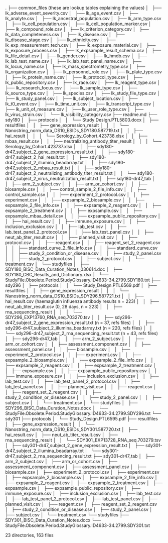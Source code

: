 .
├── common_files (these are lookup tables explaining the values)
│   ├── lk_adverse_event_severity.csv
│   ├── lk_age_event.csv
│   ├── lk_analyte.csv
│   ├── lk_ancestral_population.csv
│   ├── lk_arm_type.csv
│   ├── lk_cell_population.csv
│   ├── lk_cell_population_marker.csv
│   ├── lk_compound_role.csv
│   ├── lk_criterion_category.csv
│   ├── lk_data_completeness.csv
│   ├── lk_disease.csv
│   ├── lk_disease_stage.csv
│   ├── lk_ethnicity.csv
│   ├── lk_exp_measurement_tech.csv
│   ├── lk_exposure_material.csv
│   ├── lk_exposure_process.csv
│   ├── lk_expsample_result_schema.csv
│   ├── lk_file_detail.csv
│   ├── lk_gender.csv
│   ├── lk_hmdb.csv
│   ├── lk_lab_test_name.csv
│   ├── lk_lab_test_panel_name.csv
│   ├── lk_locus_name.csv
│   ├── lk_mass_spectrometry_type.csv
│   ├── lk_organization.csv
│   ├── lk_personnel_role.csv
│   ├── lk_plate_type.csv
│   ├── lk_protein_name.csv
│   ├── lk_protocol_type.csv
│   ├── lk_public_repository.csv
│   ├── lk_race.csv
│   ├── lk_reagent_type.csv
│   ├── lk_research_focus.csv
│   ├── lk_sample_type.csv
│   ├── lk_source_type.csv
│   ├── lk_species.csv
│   ├── lk_study_file_type.csv
│   ├── lk_study_panel.csv
│   ├── lk_subject_location.csv
│   ├── lk_t0_event.csv
│   ├── lk_time_unit.csv
│   ├── lk_transcript_type.csv
│   ├── lk_unit_of_measure.csv
│   ├── lk_user_role_type.csv
│   ├── lk_virus_strain.csv
│   └── lk_visibility_category.csv
├── readme.md
├── sdy180
│   ├── protocols
│   │   └── Study Design.PTL5803.docx
│   ├── resultfiles
│   │   ├── gene_expression_result
│   │   │   └── Nanostring_norm_data_DS10_ESIDs_SDY180.587719.txt
│   │   ├── hai_result
│   │   │   └── Serology_by_Cohort.423738.xlsx
│   │   ├── mbaa_result.csv
│   │   ├── neutralizing_antibody_titer_result
│   │   │   └── Serology_by_Cohort.423737.xlsx
│   │   ├── sdy180-dr47_subject_2_gene_expression_result.txt
│   │   ├── sdy180-dr47_subject_2_hai_result.txt
│   │   ├── sdy180-dr47_subject_2_illumina_beadarray.txt
│   │   ├── sdy180-dr47_subject_2_mbaa_result.txt
│   │   ├── sdy180-dr47_subject_2_neutralizing_antibody_titer_result.txt
│   │   └── sdy180-dr47_subject_2_virus_neutralization_result.txt
│   ├── sdy180-dr47_tab
│   │   ├── arm_2_subject.csv
│   │   ├── arm_or_cohort.csv
│   │   ├── biosample.csv
│   │   ├── control_sample_2_file_info.csv
│   │   ├── control_sample.csv
│   │   ├── experiment_2_protocol.csv
│   │   ├── experiment.csv
│   │   ├── expsample_2_biosample.csv
│   │   ├── expsample_2_file_info.csv
│   │   ├── expsample_2_reagent.csv
│   │   ├── expsample_2_treatment.csv
│   │   ├── expsample.csv
│   │   ├── expsample_mbaa_detail.csv
│   │   ├── expsample_public_repository.csv
│   │   ├── hai_result.csv
│   │   ├── immune_exposure.csv
│   │   ├── inclusion_exclusion.csv
│   │   ├── lab_test.csv
│   │   ├── lab_test_panel_2_protocol.csv
│   │   ├── lab_test_panel.csv
│   │   ├── neut_ab_titer_result.csv
│   │   ├── planned_visit.csv
│   │   ├── protocol.csv
│   │   ├── reagent.csv
│   │   ├── reagent_set_2_reagent.csv
│   │   ├── standard_curve_2_file_info.csv
│   │   ├── standard_curve.csv
│   │   ├── study_2_condition_or_disease.csv
│   │   ├── study_2_panel.csv
│   │   ├── study_2_protocol.csv
│   │   ├── subject.csv
│   │   └── treatment.csv
│   └── studyfiles
│       ├── SDY180_BISC_Data_Curation_Notes_030614.doc
│       ├── SDY180_CBC_Results_and_Dictionary.xlsx
│       └── StudyFile.Obsolete.Period.StudyGlossary.ID4633-34.2799.SDY180.txt
├── sdy296
│   ├── protocols
│   │   └── Study_Design.PTL6569.pdf
│   ├── resultfiles
│   │   ├── gene_expression_result
│   │   │   └── Nanostring_norm_data_DS10_ESIDs_SDY296.587721.txt
│   │   ├── hai_result.csv (haemaglutin influenza antibody results n = 223)
│   │   ├── neut_ab_titer_result.csv (0, 28 days, n = 223)
│   │   ├── rna_sequencing_result
│   │   │   └── SDY296_EXP13760_RNA_seq.703270.tsv
│   │   ├── sdy296-dr47_subject_2_gene_expression_result.txt (n = 37, refs files)
│   │   ├── sdy296-dr47_subject_2_illumina_beadarray.txt (n = 220, refs files)
│   │   └── sdy296-dr47_subject_2_rna_sequencing_result.txt (n = 43, refs files)
│   ├── sdy296-dr47_tab
│   │   ├── arm_2_subject.csv
│   │   ├── arm_or_cohort.csv
│   │   ├── assessment_component.csv
│   │   ├── assessment_panel.csv
│   │   ├── biosample.csv
│   │   ├── experiment_2_protocol.csv
│   │   ├── experiment.csv
│   │   ├── expsample_2_biosample.csv
│   │   ├── expsample_2_file_info.csv
│   │   ├── expsample_2_reagent.csv
│   │   ├── expsample_2_treatment.csv
│   │   ├── expsample.csv
│   │   ├── expsample_public_repository.csv
│   │   ├── immune_exposure.csv
│   │   ├── inclusion_exclusion.csv
│   │   ├── lab_test.csv
│   │   ├── lab_test_panel_2_protocol.csv
│   │   ├── lab_test_panel.csv
│   │   ├── planned_visit.csv
│   │   ├── reagent.csv
│   │   ├── reagent_set_2_reagent.csv
│   │   ├── study_2_condition_or_disease.csv
│   │   ├── study_2_panel.csv
│   │   ├── subject.csv
│   │   └── treatment.csv
│   └── studyfiles
│       ├── SDY296_BISC_Data_Curation_Notes.docx
│       └── StudyFile.Obsolete.Period.StudyGlossary.ID4633-34.2799.SDY296.txt
└── sdy301
    ├── protocols
    │   └── Study_Design.PTL6595.pdf
    ├── resultfiles
    │   ├── gene_expression_result
    │   │   └── Nanostring_norm_data_DS10_ESIDs_SDY301.587720.txt
    │   ├── hai_result.csv
    │   ├── neut_ab_titer_result.csv
    │   ├── rna_sequencing_result
    │   │   └── SDY301_EXP13728_RNA_seq.703279.tsv
    │   ├── sdy301-dr47_subject_2_gene_expression_result.txt
    │   ├── sdy301-dr47_subject_2_illumina_beadarray.txt
    │   └── sdy301-dr47_subject_2_rna_sequencing_result.txt
    ├── sdy301-dr47_tab
    │   ├── arm_2_subject.csv
    │   ├── arm_or_cohort.csv
    │   ├── assessment_component.csv
    │   ├── assessment_panel.csv
    │   ├── biosample.csv
    │   ├── experiment_2_protocol.csv
    │   ├── experiment.csv
    │   ├── expsample_2_biosample.csv
    │   ├── expsample_2_file_info.csv
    │   ├── expsample_2_reagent.csv
    │   ├── expsample_2_treatment.csv
    │   ├── expsample.csv
    │   ├── expsample_public_repository.csv
    │   ├── immune_exposure.csv
    │   ├── inclusion_exclusion.csv
    │   ├── lab_test.csv
    │   ├── lab_test_panel_2_protocol.csv
    │   ├── lab_test_panel.csv
    │   ├── planned_visit.csv
    │   ├── reagent.csv
    │   ├── reagent_set_2_reagent.csv
    │   ├── study_2_condition_or_disease.csv
    │   ├── study_2_panel.csv
    │   ├── subject.csv
    │   └── treatment.csv
    └── studyfiles
        ├── SDY301_BISC_Data_Curation_Notes.docx
        └── StudyFile.Obsolete.Period.StudyGlossary.ID4633-34.2799.SDY301.txt

23 directories, 163 files

